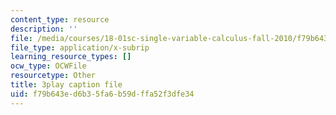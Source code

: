 ```yaml
---
content_type: resource
description: ''
file: /media/courses/18-01sc-single-variable-calculus-fall-2010/f79b643ed6b35fa6b59dffa52f3dfe34_UBh66KVAJI.vtt
file_type: application/x-subrip
learning_resource_types: []
ocw_type: OCWFile
resourcetype: Other
title: 3play caption file
uid: f79b643e-d6b3-5fa6-b59d-ffa52f3dfe34
---
```

